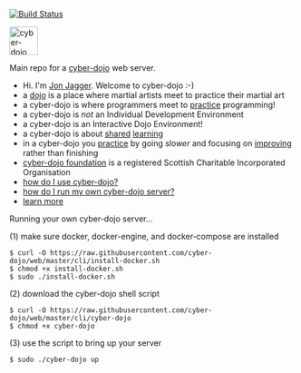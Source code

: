 [![Build Status](https://travis-ci.org/cyber-dojo/web.svg?branch=master)](https://travis-ci.org/cyber-dojo/web)

<img src="https://raw.githubusercontent.com/cyber-dojo/web/master/public/images/home_page_logo.png" alt="cyber-dojo yin/yang logo" width="50px" height="50px"/>

Main repo for a [cyber-dojo](http://cyber-dojo.org) web server.<br/>

  * Hi. I'm [Jon Jagger](http://jonjagger.blogspot.co.uk/). Welcome to cyber-dojo :-)
  * a [dojo](http://en.wikipedia.org/wiki/Dojo) is a place where martial artists meet to practice their martial art
  * a cyber-dojo is where programmers meet to [practice](http://jonjagger.blogspot.co.uk/2013/10/practice.html) programming!
  * a cyber-dojo is <em>not</em> an Individual Development Environment
  * a cyber-dojo is an Interactive Dojo Environment!
  * a cyber-dojo is about [shared](http://jonjagger.blogspot.co.uk/2013/10/teams.html) [learning](http://jonjagger.blogspot.co.uk/2013/10/learning.html)
  * in a cyber-dojo you [practice](http://jonjagger.blogspot.co.uk/2013/10/practice.html) by going <em>slower</em> and focusing on [improving](http://jonjagger.blogspot.co.uk/2014/02/improving.html) rather than finishing
  * [cyber-dojo foundation](http://blog.cyber-dojo.org/2015/08/cyber-dojo-foundation.html) is a registered Scottish Charitable Incorporated Organisation
  * [how do I use cyber-dojo?](http://blog.cyber-dojo.org/2014/08/getting-started.html)
  * [how do I run my own cyber-dojo server?](http://blog.cyber-dojo.org/2016/03/running-your-own-cyber-dojo-server.html)
  * [learn more](http://blog.cyber-dojo.org/p/learn-more.html)


Running your own cyber-dojo server...

(1) make sure docker, docker-engine, and docker-compose are installed

```
$ curl -O https://raw.githubusercontent.com/cyber-dojo/web/master/cli/install-docker.sh
$ chmod +x install-docker.sh
$ sudo ./install-docker.sh
```

(2) download the cyber-dojo shell script

```
$ curl -O https://raw.githubusercontent.com/cyber-dojo/web/master/cli/cyber-dojo
$ chmod +x cyber-dojo
```

(3) use the script to bring up your server

```
$ sudo ./cyber-dojo up
```
